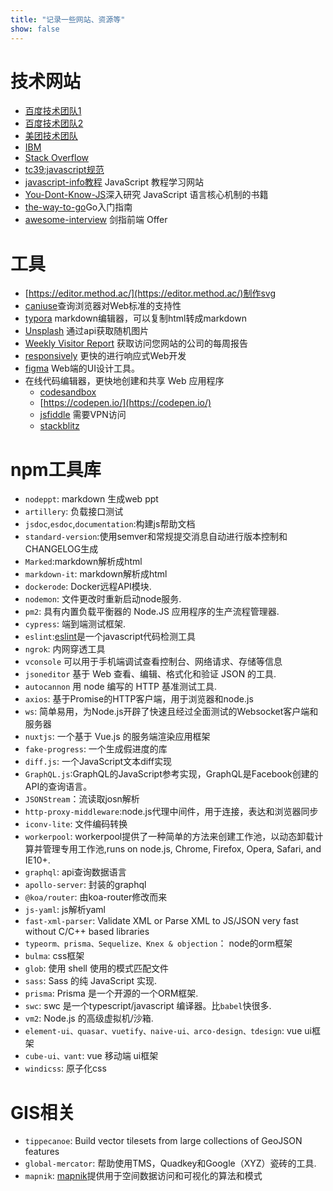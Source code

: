 ```yaml
---
title: "记录一些网站、资源等"
show: false
---
```



# 技术网站

+ [百度技术团队1](http://fex.baidu.com/)
+ [百度技术团队2](https://efe.baidu.com/)
+ [美团技术团队](https://tech.meituan.com/)
+ [IBM](https://www.ibm.com/developerworks/cn/web/)
+ [Stack Overflow](https://stackoverflow.com/)
+ [tc39:javascript规范](https://tc39.es/)
+ [javascript-info教程](https://javascript.info/) JavaScript 教程学习网站
+ [You-Dont-Know-JS](https://github.com/getify/You-Dont-Know-JS)深入研究 JavaScript 语言核心机制的书籍
+ [the-way-to-go](https://github.com/unknwon/the-way-to-go_ZH_CN)Go入门指南
+ [awesome-interview](https://github.com/hzfe/awesome-interview) 剑指前端 Offer

# 工具

+ [https://editor.method.ac/](https://editor.method.ac/)制作svg  
+ [caniuse](https://caniuse.com/)查询浏览器对Web标准的支持性  
+ [typora](https://www.typora.io/) markdown编辑器，可以复制html转成markdown  
+ [Unsplash](https://source.unsplash.com/) 通过api获取随机图片
+ [Weekly Visitor Report](https://clearbit.com/resources/tools/visitor-report) 获取访问您网站的公司的每周报告
+ [responsively](https://responsively.app/) 更快的进行响应式Web开发
+ [figma](https://www.figma.com/) Web端的UI设计工具。
+ 在线代码编辑器，更快地创建和共享 Web 应用程序
  + [codesandbox](https://codesandbox.io/)
  + [https://codepen.io/](https://codepen.io/)
  + [jsfiddle](https://jsfiddle.net/) 需要VPN访问
  + [stackblitz](https://stackblitz.com/)

# npm工具库

+ `nodeppt`: markdown 生成web ppt  
+ `artillery`: 负载接口测试  
+ `jsdoc`,`esdoc`,`documentation`:构建js帮助文档  
+ `standard-version`:使用semver和常规提交消息自动进行版本控制和CHANGELOG生成  
+ `Marked`:markdown解析成html  
+ `markdown-it`: markdown解析成html  
+ `dockerode`: Docker远程API模块.
+ `nodemon`: 文件更改时重新启动node服务.
+ `pm2`: 具有内置负载平衡器的 Node.JS 应用程序的生产流程管理器.
+ `cypress`: 端到端测试框架.
+ `eslint`:[eslint](https://eslint.bootcss.com/)是一个javascript代码检测工具  
+ `ngrok`: 内网穿透工具  
+ `vconsole` 可以用于手机端调试查看控制台、网络请求、存储等信息
+ `jsoneditor` 基于 Web 查看、编辑、格式化和验证 JSON 的工具.
+ `autocannon` 用 node 编写的 HTTP 基准测试工具.
+ `axios`: 基于Promise的HTTP客户端，用于浏览器和node.js  
+ `ws`: 简单易用，为Node.js开辟了快速且经过全面测试的Websocket客户端和服务器  
+ `nuxtjs`: 一个基于 Vue.js 的服务端渲染应用框架  
+ `fake-progress`: 一个生成假进度的库  
+ `diff.js`: 一个JavaScript文本diff实现  
+ `GraphQL.js`:GraphQL的JavaScript参考实现，GraphQL是Facebook创建的API的查询语言。  
+ `JSONStream`：流读取josn解析  
+ `http-proxy-middleware`:node.js代理中间件，用于连接，表达和浏览器同步  
+ `iconv-lite`: 文件编码转换  
+ `workerpool`: workerpool提供了一种简单的方法来创建工作池，以动态卸载计算并管理专用工作池,runs on node.js, Chrome, Firefox, Opera, Safari, and IE10+.  
+ `graphql`: api查询数据语言  
+ `apollo-server`: 封装的graphql  
+ `@koa/router`: 由koa-router修改而来  
+ `js-yaml`: js解析yaml  
+ `fast-xml-parser`: Validate XML or Parse XML to JS/JSON very fast without C/C++ based libraries  
+ `typeorm、prisma、Sequelize、Knex & objection`： node的orm框架  
+ `bulma`: css框架
+ `glob`: 使用 shell 使用的模式匹配文件
+ `sass`: Sass 的纯 JavaScript 实现.
+ `prisma`: Prisma 是一个开源的一个ORM框架.
+ `swc`: swc 是一个typescript/javascript 编译器。比`babel`快很多.
+ `vm2`: Node.js 的高级虚拟机/沙箱.
+ `element-ui、quasar、vuetify、naive-ui、arco-design、tdesign`: vue ui框架  
+ `cube-ui、vant`: vue 移动端 ui框架  
+ `windicss`: 原子化css

# GIS相关

+ `tippecanoe`: Build vector tilesets from large collections of GeoJSON features  
+ `global-mercator`: 帮助使用TMS，Quadkey和Google（XYZ）瓷砖的工具.
+ `mapnik`: [mapnik](http://mapnik.org)提供用于空间数据访问和可视化的算法和模式
